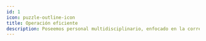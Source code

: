 ```yaml
---
id: 1
icon: puzzle-outline-icon
title: Operación eficiente
description: Poseemos personal multidisciplinario, enfocado en la correcta Operación de cada contrato y su ejecución.
---
```


